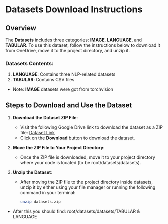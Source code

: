 # Datasets Download Instructions

## Overview

The **Datasets** includes three categories: **IMAGE**, **LANGUAGE**, and **TABULAR**. To use this dataset, follow the instructions below to download it from OneDrive, move it to the project directory, and unzip it.

### Datasets Contents:
   
1. **LANGUAGE**: Contains three NLP-related datasets
2. **TABULAR**: Contains CSV files
- Note: **IMAGE** datasets were got from torchvision

## Steps to Download and Use the Dataset

1. **Download the Dataset ZIP File**:
   - Visit the following Google Drive link to download the dataset as a ZIP file: [Dataset Link](https://drive.google.com/drive/folders/16t7UcXXqKrlunzTXM32D0UsUdQXvbA8I?usp=sharing)  
   - Click on the **Download** button to download the dataset.

2. **Move the ZIP File to Your Project Directory**:
   - Once the ZIP file is downloaded, move it to your project directory where your code is located (to be root/datasets/datasets).

3. **Unzip the Dataset**:
   - After moving the ZIP file to the project directory inside datasets, unzip it by either using your file manager or running the following command in your terminal:

     ```bash
     unzip datasets.zip
     ```

- After this you should find: root/datasets/datasets/TABULAR & LANGUAGE